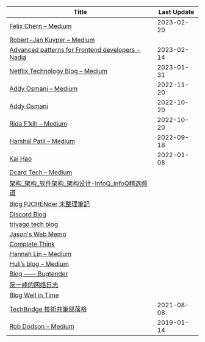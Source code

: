 |Title|Last Update|
|---|---|
|[Felix Chern – Medium](https://medium.com/@fchern)|2023-02-20|
|[Robert-Jan Kuyper – Medium](https://medium.com/@datails)||2023-02-17|
|[Advanced patterns for Frontend developers - Nadia](https://www.developerway.com/)|2023-02-14|
|[Netflix Technology Blog – Medium](https://netflixtechblog.medium.com/) |2023-01-31|
|[Addy Osmani – Medium](https://medium.com/@addyosmani) |2022-11-20|
|[Addy Osmani](https://web.dev/authors/addyosmani/) |2022-10-20|
|[Rida F'kih – Medium](https://medium.com/@ridafkih)|2022-10-20|
|[Harshal Patil – Medium](https://medium.com/@mistyHarsh) |2022-09-18|
|[Kai Hao](https://kaihao.dev/) |2022-01-08|
|[Dcard Tech – Medium](https://dcardlab.medium.com/)||
|[架构\_架构\_软件架构\_架构设计-InfoQ\_InfoQ精选频道](https://www.infoq.cn/topic/architecture)||
|[Blog PJCHENder 未整理筆記](https://pjchender.dev/blog/)||
|[Discord Blog](https://discord.com/blog)||
|[trivago tech blog](https://tech.trivago.com/)||
|[Jason's Web Memo](https://jason-memo.dev/)||
|[Complete Think](https://rickhw.github.io/)||
|[Hannah Lin – Medium](https://hannahlin.medium.com/)||
|[Huli’s blog – Medium](https://medium.com/hulis-blog)||
|[Blog —— Bugtender](https://bugtender.com/blog/)||
|[阮一峰的网络日志](https://www.ruanyifeng.com/blog/)||
|[Blog Well in Time](https://blog.arvinh.info/tech)||
|[TechBridge 技術共筆部落格](https://blog.techbridge.cc/) | 2021-08-08|
|[Rob Dodson – Medium](https://medium.com/@robdodson)|  2019-01-14|

